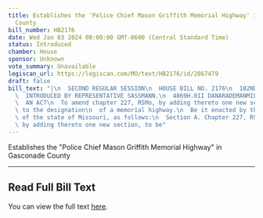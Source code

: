 ```yaml
---
title: Establishes the 'Police Chief Mason Griffith Memorial Highway' in Gasconade
  County
bill_number: HB2176
date: Wed Jan 03 2024 00:00:00 GMT-0600 (Central Standard Time)
status: Introduced
chamber: House
sponsor: Unknown
vote_summary: Unavailable
legiscan_url: https://legiscan.com/MO/text/HB2176/id/2867479
draft: false
bill_text: "|\n  SECOND REGULAR SESSION\n  HOUSE BILL NO. 2176\n  102ND GENERAL ASSEMBLY\n\
  \  INTRODUCED BY REPRESENTATIVE SASSMANN.\n  4869H.01I DANARADEMANMILLER,ChiefClerk\n\
  \  AN ACT\n  To amend chapter 227, RSMo, by adding thereto one new section relating\
  \ to the designation\n  of a memorial highway.\n  Be it enacted by the General Assembly\
  \ of the state of Missouri, as follows:\n  Section A. Chapter 227, RSMo, is amended\
  \ by adding thereto one new section, to be"
---
```

Establishes the "Police Chief Mason Griffith Memorial Highway" in Gasconade County

---

## Read Full Bill Text

You can view the full text [here](https://legiscan.com/MO/text/HB2176/id/2867479).
